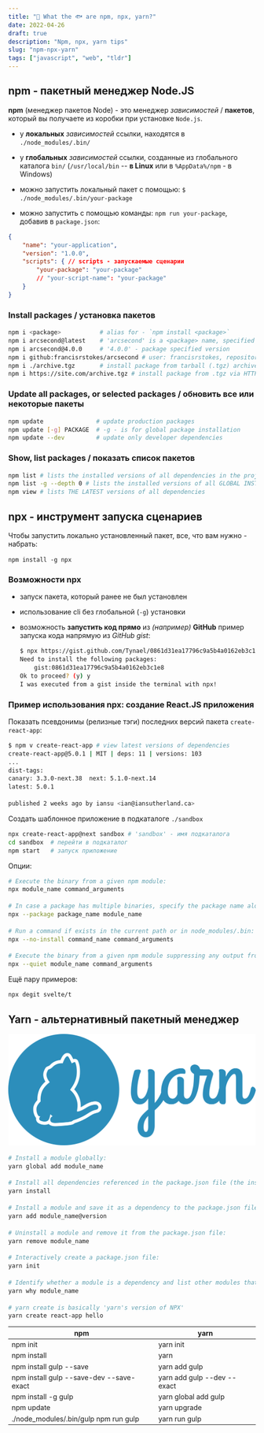 ```yaml
---
title: "🗿 What the 🐟 are npm, npx, yarn?"
date: 2022-04-26
draft: true
description: "Npm, npx, yarn tips"
slug: "npm-npx-yarn"
tags: ["javascript", "web", "tldr"]
---
```


<!-- ![Example usage of npx](npx-demo.gif) -->

## npm - пакетный менеджер Node.JS

**npm** (менеджер пакетов Node) - это менеджер *зависимостей* / **пакетов**, который вы получаете из коробки при установке `Node.js`.

- у **локальных** *зависимостей* ссылки, находятся в `./node_modules/.bin/`
- у **глобальных** *зависимостей* ссылки, созданные из глобального каталога `bin/` (`/usr/local/bin` -- **в Linux** или в `%AppData%/npm` - в Windows)

- можно запустить локальный пакет с помощью:
    `$ ./node_modules/.bin/your-package`

- можно запустить с помощью команды: `npm run your-package`, добавив в `package.json`:

```json
{
    "name": "your-application",
    "version": "1.0.0",
    "scripts": { // scripts - запускаемые сценарии
        "your-package": "your-package"
        // "your-script-name": "your-package"
    }
}
```

### Install packages / установка пакетов

```bash
npm i <package>           # alias for - `npm install <package>`
npm i arcsecond@latest    # 'arcsecond' is a <package> name, specified tag: 'latest'
npm i arcsecond@4.0.0     # '4.0.0' - package specified version
npm i github:francisrstokes/arcsecond # user: francisrstokes, repository: arcsecond
npm i ./archive.tgz       # install package from tarball (.tgz) archive
npm i https://site.com/archive.tgz # install package from .tgz via HTTPS
```

### Update all packages, or selected packages / обновить все или некоторые пакеты

```bash
npm update               # update production packages
npm update [-g] PACKAGE  # -g - is for global package installation
npm update --dev         # update only developer dependencies
```

### Show, list packages / показать список пакетов

```bash
npm list # lists the installed versions of all dependencies in the project
npm list -g --depth 0 # lists the installed versions of all GLOBAL INSTALLED packages
npm view # lists THE LATEST versions of all dependencies
```

## npx - инструмент запуска сценариев

Чтобы запустить локально установленный пакет, все, что вам нужно - набрать:

`npm install -g npx`

### Возможности npx

- запуск пакета, который ранее не был установлен
- использование cli без глобальной (`-g`) установки
- возможность **запустить код прямо** из *(например)* **GitHub**
    пример запуска кода напрямую из *GitHub gist*:

    ```bash
    $ npx https://gist.github.com/Tynael/0861d31ea17796c9a5b4a0162eb3c1e8
    Need to install the following packages:
        gist:0861d31ea17796c9a5b4a0162eb3c1e8
    Ok to proceed? (y) y
    I was executed from a gist inside the terminal with npx!
    ```

### Пример использования npx: создание React.JS приложения

Показать псевдонимы (релизные тэги) последних версий пакета `create-react-app`:

```bash
$ npm v create-react-app # view latest versions of dependencies
create-react-app@5.0.1 | MIT | deps: 11 | versions: 103
...
dist-tags:
canary: 3.3.0-next.38  next: 5.1.0-next.14
latest: 5.0.1

published 2 weeks ago by iansu <ian@iansutherland.ca>
```

Создать шаблонное приложение в подкаталоге `./sandbox`

```bash
npx create-react-app@next sandbox # 'sandbox' - имя подкаталога 
cd sandbox  # перейти в подкаталог
npm start   # запуск приложение
```

Опции:

```bash
# Execute the binary from a given npm module:
npx module_name command_arguments

# In case a package has multiple binaries, specify the package name along with the binary:
npx --package package_name module_name

# Run a command if exists in the current path or in node_modules/.bin:
npx --no-install command_name command_arguments

# Execute the binary from a given npm module suppressing any output from npx itself:
npx --quiet module_name command_arguments
```

Ещё пару примеров:

```bash
npx degit svelte/t
```

## Yarn - альтернативный пакетный менеджер

![yarn](./yarn_logo.svg)

```bash
# Install a module globally:
yarn global add module_name

# Install all dependencies referenced in the package.json file (the install is optional):
yarn install

# Install a module and save it as a dependency to the package.json file (add --dev to save as a dev dependency):
yarn add module_name@version

# Uninstall a module and remove it from the package.json file:
yarn remove module_name

# Interactively create a package.json file:
yarn init

# Identify whether a module is a dependency and list other modules that depend upon it:
yarn why module_name

# yarn create is basically 'yarn's version of NPX'
yarn create react-app hello
```

| npm                                       | yarn                        |
|------------------------------------------ |-----------------------------|
| npm init                                  | yarn init                   |
| npm install                               | yarn                        |
| npm install gulp --save                   | yarn add gulp               |
| npm install gulp --save-dev --save-exact  | yarn add gulp --dev --exact |
| npm install -g gulp                       | yarn global add gulp        |
| npm update                                | yarn upgrade                |
| ./node_modules/.bin/gulp npm run gulp     | yarn run gulp               |
